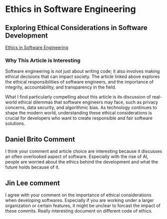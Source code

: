 # Ethics in Software Engineering

## Exploring Ethical Considerations in Software Development

[Ethics in Software Engineering](https://pdh-pro.com/pe-resources/ethics-in-software-engineering)

### Why This Article is Interesting

Software engineering is not just about writing code; it also involves making ethical decisions that can impact society. The article linked above explores the ethical responsibilities of software engineers, and the importance of integrity, accountability, and transparency in the field.

What I find particularly compelling about this article is its discussion of real-world ethical dilemmas that software engineers may face, such as privacy concerns, data security, and algorithmic bias. As technology continues to shape the modern world, understanding these ethical considerations is crucial for developers who want to create responsible and fair software solutions.

## Daniel Brito Comment

I think your comment and article choice are interesting because it discusses an often overlooked aspect of software. Especially with the rise of AI, people are worried about the ethics behind the development and what the future holds because of it.

## Jin Lee comment

I agree with your comment on the importance of ethical considerations when developing softwares. Especially if you are working under a larger organization or certain features, it might be unclear to forcast the impact of these commits. Really interesting document on different code of ethics. 